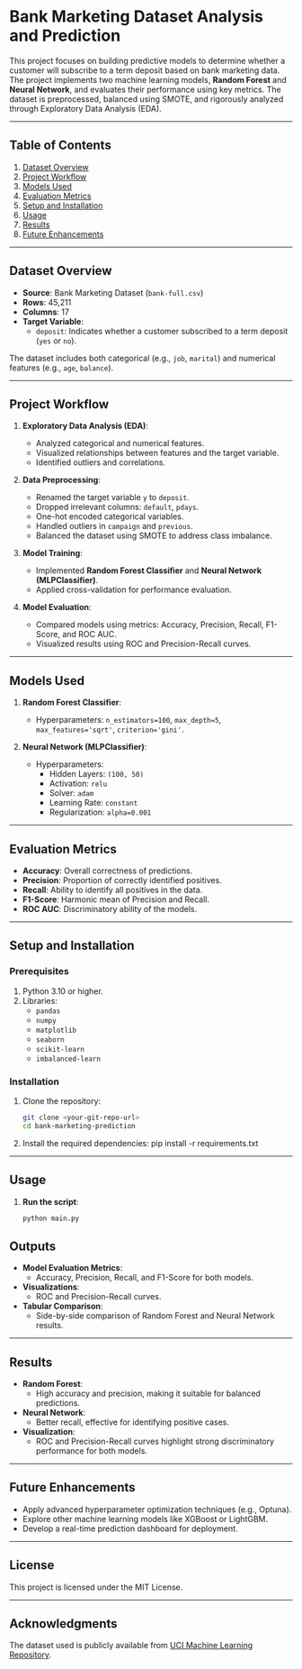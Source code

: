 # **Bank Marketing Dataset Analysis and Prediction**

This project focuses on building predictive models to determine whether a customer will subscribe to a term deposit based on bank marketing data. The project implements two machine learning models, **Random Forest** and **Neural Network**, and evaluates their performance using key metrics. The dataset is preprocessed, balanced using SMOTE, and rigorously analyzed through Exploratory Data Analysis (EDA).

---

## **Table of Contents**
1. [Dataset Overview](#dataset-overview)
2. [Project Workflow](#project-workflow)
3. [Models Used](#models-used)
4. [Evaluation Metrics](#evaluation-metrics)
5. [Setup and Installation](#setup-and-installation)
6. [Usage](#usage)
7. [Results](#results)
8. [Future Enhancements](#future-enhancements)

---

## **Dataset Overview**
- **Source**: Bank Marketing Dataset (`bank-full.csv`)
- **Rows**: 45,211  
- **Columns**: 17  
- **Target Variable**:  
  - `deposit`: Indicates whether a customer subscribed to a term deposit (`yes` or `no`).  

The dataset includes both categorical (e.g., `job`, `marital`) and numerical features (e.g., `age`, `balance`).

---

## **Project Workflow**
1. **Exploratory Data Analysis (EDA)**:
   - Analyzed categorical and numerical features.
   - Visualized relationships between features and the target variable.
   - Identified outliers and correlations.

2. **Data Preprocessing**:
   - Renamed the target variable `y` to `deposit`.
   - Dropped irrelevant columns: `default`, `pdays`.
   - One-hot encoded categorical variables.
   - Handled outliers in `campaign` and `previous`.
   - Balanced the dataset using SMOTE to address class imbalance.

3. **Model Training**:
   - Implemented **Random Forest Classifier** and **Neural Network (MLPClassifier)**.
   - Applied cross-validation for performance evaluation.

4. **Model Evaluation**:
   - Compared models using metrics: Accuracy, Precision, Recall, F1-Score, and ROC AUC.
   - Visualized results using ROC and Precision-Recall curves.

---

## **Models Used**
1. **Random Forest Classifier**:
   - Hyperparameters: `n_estimators=100`, `max_depth=5`, `max_features='sqrt'`, `criterion='gini'`.

2. **Neural Network (MLPClassifier)**:
   - Hyperparameters:  
     - Hidden Layers: `(100, 50)`  
     - Activation: `relu`  
     - Solver: `adam`  
     - Learning Rate: `constant`  
     - Regularization: `alpha=0.001`

---

## **Evaluation Metrics**
- **Accuracy**: Overall correctness of predictions.
- **Precision**: Proportion of correctly identified positives.
- **Recall**: Ability to identify all positives in the data.
- **F1-Score**: Harmonic mean of Precision and Recall.
- **ROC AUC**: Discriminatory ability of the models.

---

## **Setup and Installation**

### **Prerequisites**
1. Python 3.10 or higher.
2. Libraries:
   - `pandas`
   - `numpy`
   - `matplotlib`
   - `seaborn`
   - `scikit-learn`
   - `imbalanced-learn`
     
### **Installation**
1. Clone the repository:
   ```bash
   git clone <your-git-repo-url>
   cd bank-marketing-prediction
2. Install the required dependencies:
   pip install -r requirements.txt

---

## **Usage**
1. **Run the script**:
   ```bash
   python main.py
   
## **Outputs**
- **Model Evaluation Metrics**:
  - Accuracy, Precision, Recall, and F1-Score for both models.
- **Visualizations**:
  - ROC and Precision-Recall curves.
- **Tabular Comparison**:
  - Side-by-side comparison of Random Forest and Neural Network results.

---

## **Results**
- **Random Forest**:
  - High accuracy and precision, making it suitable for balanced predictions.
- **Neural Network**:
  - Better recall, effective for identifying positive cases.
- **Visualization**:
  - ROC and Precision-Recall curves highlight strong discriminatory performance for both models.

---

## **Future Enhancements**
- Apply advanced hyperparameter optimization techniques (e.g., Optuna).
- Explore other machine learning models like XGBoost or LightGBM.
- Develop a real-time prediction dashboard for deployment.

---

## **License**
This project is licensed under the MIT License.

---

## **Acknowledgments**
The dataset used is publicly available from [UCI Machine Learning Repository](https://archive.ics.uci.edu/ml/datasets/Bank+Marketing).

  
